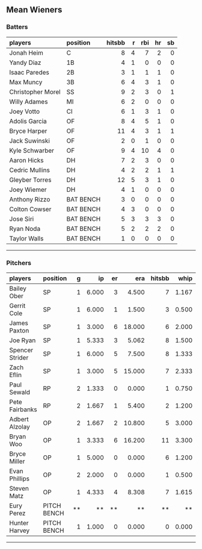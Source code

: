 ## Mean Wieners

### Batters

 
|players           |position  | hitsbb|  r| rbi| hr| sb| 
|:-----------------|:---------|------:|--:|---:|--:|--:| 
|Jonah Heim        |C         |      8|  4|   7|  2|  0| 
|Yandy Diaz        |1B        |      4|  1|   0|  0|  0| 
|Isaac Paredes     |2B        |      3|  1|   1|  1|  0| 
|Max Muncy         |3B        |      6|  4|   3|  1|  0| 
|Christopher Morel |SS        |      9|  2|   3|  0|  1| 
|Willy Adames      |MI        |      6|  2|   0|  0|  0| 
|Joey Votto        |CI        |      6|  1|   3|  1|  0| 
|Adolis Garcia     |OF        |      8|  4|   5|  1|  0| 
|Bryce Harper      |OF        |     11|  4|   3|  1|  1| 
|Jack Suwinski     |OF        |      2|  0|   1|  0|  0| 
|Kyle Schwarber    |OF        |      9|  4|  10|  4|  0| 
|Aaron Hicks       |DH        |      7|  2|   3|  0|  0| 
|Cedric Mullins    |DH        |      4|  2|   2|  1|  1| 
|Gleyber Torres    |DH        |     12|  5|   3|  1|  0| 
|Joey Wiemer       |DH        |      4|  1|   0|  0|  0| 
|Anthony Rizzo     |BAT BENCH |      3|  0|   0|  0|  0| 
|Colton Cowser     |BAT BENCH |      4|  3|   0|  0|  0| 
|Jose Siri         |BAT BENCH |      5|  3|   3|  3|  0| 
|Ryan Noda         |BAT BENCH |      5|  2|   2|  2|  0| 
|Taylor Walls      |BAT BENCH |      1|  0|   0|  0|  0| 


* * *

### Pitchers

 
|players         |position    |  g|    ip| er|    era| hitsbb|  whip| so|  w| sv| 
|:---------------|:-----------|--:|-----:|--:|------:|------:|-----:|--:|--:|--:| 
|Bailey Ober     |SP          |  1| 6.000|  3|  4.500|      7| 1.167|  5|  1|  0| 
|Gerrit Cole     |SP          |  1| 6.000|  1|  1.500|      3| 0.500| 11|  0|  0| 
|James Paxton    |SP          |  1| 3.000|  6| 18.000|      6| 2.000|  4|  0|  0| 
|Joe Ryan        |SP          |  1| 5.333|  3|  5.062|      8| 1.500|  7|  0|  0| 
|Spencer Strider |SP          |  1| 6.000|  5|  7.500|      8| 1.333| 10|  0|  0| 
|Zach Eflin      |SP          |  1| 3.000|  5| 15.000|      7| 2.333|  0|  0|  0| 
|Paul Sewald     |RP          |  2| 1.333|  0|  0.000|      1| 0.750|  4|  0|  2| 
|Pete Fairbanks  |RP          |  2| 1.667|  1|  5.400|      2| 1.200|  2|  0|  1| 
|Adbert Alzolay  |OP          |  2| 1.667|  2| 10.800|      5| 3.000|  3|  0|  0| 
|Bryan Woo       |OP          |  1| 3.333|  6| 16.200|     11| 3.300|  4|  0|  0| 
|Bryce Miller    |OP          |  1| 5.000|  0|  0.000|      6| 1.200|  3|  1|  0| 
|Evan Phillips   |OP          |  2| 2.000|  0|  0.000|      1| 0.500|  2|  0|  0| 
|Steven Matz     |OP          |  1| 4.333|  4|  8.308|      7| 1.615|  4|  0|  0| 
|Eury Perez      |PITCH BENCH | **|    **| **|     **|     **|    **| **| **| **| 
|Hunter Harvey   |PITCH BENCH |  1| 1.000|  0|  0.000|      0| 0.000|  1|  0|  1| 


* * *


